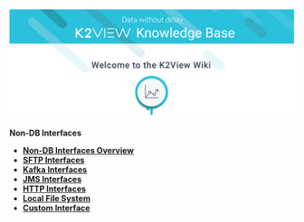 ![image](/articles/images/welcome_to_wiki.png)


<strong>Non-DB Interfaces<strong>
<ul>
<li><a href="/articles/24_non_DB_interfaces/01_nondb_interfaces_overview.md">Non-DB Interfaces Overview</a></li>
<li><a href="/articles/24_non_DB_interfaces/02_SFTP_interface.md">SFTP Interfaces</a></li>
<li><a href="/articles/24_non_DB_interfaces/03_kafka_interface.md">Kafka Interfaces</a></li>
<li><a href="/articles/24_non_DB_interfaces/04_JMS_interface.md">JMS Interfaces</a></li>
<li><a href="/articles/24_non_DB_interfaces/05_HTTP_interface.md">HTTP Interfaces</a></li>
<li><a href="/articles/24_non_DB_interfaces/06_local_file_sys.md">Local File System</a></li>
<li><a href="/articles/24_non_DB_interfaces/07_custom_interface.md">Custom Interface</a></li>

</ul>






